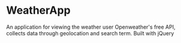 # WeatherApp
An application for viewing the weather user Openweather's free API, collects data through geolocation and search term. Built with jQuery 
